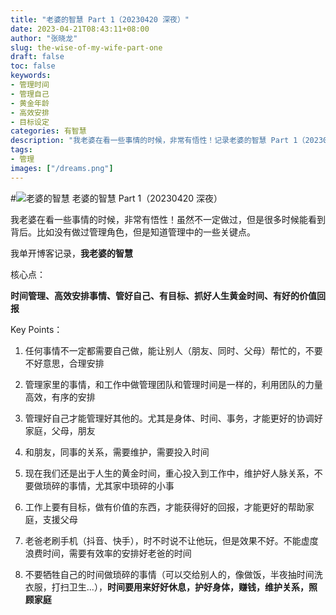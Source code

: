 ```yaml
---
title: "老婆的智慧 Part 1（20230420 深夜）"
date: 2023-04-21T08:43:11+08:00
author: "张晓龙"
slug: the-wise-of-my-wife-part-one
draft: false
toc: false
keywords: 
- 管理时间
- 管理自己
- 黄金年龄
- 高效安排
- 目标设定
categories: 有智慧
description: "我老婆在看一些事情的时候，非常有悟性！记录老婆的智慧 Part 1（20230420 深夜）"
tags: 
- 管理
images: ["/dreams.png"]
---
```


#![老婆的智慧](https://media.techwhims.com/techwhims/2023/FtATZFYacAADAXh.jpeg) 老婆的智慧 Part 1（20230420 深夜）

我老婆在看一些事情的时候，非常有悟性！虽然不一定做过，但是很多时候能看到背后。比如没有做过管理角色，但是知道管理中的一些关键点。

我单开博客记录，**我老婆的智慧**

核心点：

**时间管理、高效安排事情、管好自己、有目标、抓好人生黄金时间、有好的价值回报**

Key Points：

1. 任何事情不一定都需要自己做，能让别人（朋友、同时、父母）帮忙的，不要不好意思，合理安排

2. 管理家里的事情，和工作中做管理团队和管理时间是一样的，利用团队的力量高效，有序的安排

3. 管理好自己才能管理好其他的。尤其是身体、时间、事务，才能更好的协调好家庭，父母，朋友

4. 和朋友，同事的关系，需要维护，需要投入时间

5. 现在我们还是出于人生的黄金时间，重心投入到工作中，维护好人脉关系，不要做琐碎的事情，尤其家中琐碎的小事

6. 工作上要有目标，做有价值的东西，才能获得好的回报，才能更好的帮助家庭，支援父母

7. 老爸老刷手机（抖音、快手），时不时说不让他玩，但是效果不好。不能虚度浪费时间，需要有效率的安排好老爸的时间

8. 不要牺牲自己的时间做琐碎的事情（可以交给别人的，像做饭，半夜抽时间洗衣服，打扫卫生...），**时间要用来好好休息，护好身体，赚钱，维护关系，照顾家庭**
